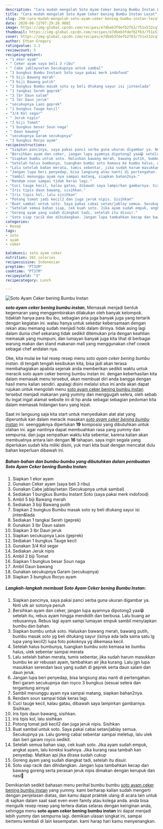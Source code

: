 ```yaml
---
description: "Cara mudah mengolah Soto Ayam Ceker bening Bumbu Instan Lezat"
title: "Cara mudah mengolah Soto Ayam Ceker bening Bumbu Instan Lezat"
slug: 290-cara-mudah-mengolah-soto-ayam-ceker-bening-bumbu-instan-lezat
date: 2020-08-11T07:29:26.988Z
image: https://img-global.cpcdn.com/recipes/e7dbeb3fdefb2f63/751x532cq70/soto-ayam-ceker-bening-bumbu-instan-foto-resep-utama.jpg
thumbnail: https://img-global.cpcdn.com/recipes/e7dbeb3fdefb2f63/751x532cq70/soto-ayam-ceker-bening-bumbu-instan-foto-resep-utama.jpg
cover: https://img-global.cpcdn.com/recipes/e7dbeb3fdefb2f63/751x532cq70/soto-ayam-ceker-bening-bumbu-instan-foto-resep-utama.jpg
author: Ethan Gregory
ratingvalue: 3.2
reviewcount: 5
recipeingredient:
- "1 ekor ayam"
- " Ceker ayam saya beli 3 ribu"
- " Cabe jablaysetan Secukupnya untuk sambal"
- "1 bungkus Bumbu Instant Soto saya pakai merk indofood"
- "5 biji Bawang merah"
- "3 biji Bawang putih"
- "2 bungkus Bumbu masak soto sy beli dtukang sayur isi jintenlada"
- "1 tangkai Sereh geprek"
- "3 lbr Daun salam"
- "3 lbr Daun jeruk"
- "secukupnya Laos geprek"
- "1 bungkus Tauge kecil"
- "3/4 Kol segar"
- " Jeruk nipis"
- "2 biji Tomat"
- "1 bungkus besar Soun naga"
- " Daun bawang"
- "secukupnya Garam secukupnya"
- "3 bungkus Rocyo ayam"
recipeinstructions:
- "Siapkan pancinya, saya pakai panci serba guna ukuran digambar ya. Nnti utk air sotonya penuh"
- "Bersihkan ayam dan ceker, jangan lupa ayamnya dipotong2 yaa😁 setelah itu, rebus ayam hingga mendidih dan berbusa. Lalu buang air rebusannya. Rebus lagi ayam sampi lumayan empuk sambil menyiapkan bumbu dan bahan."
- "Siapkan bumbu untuk soto. Haluskan bawang merah, bawang putih, bumbu masak soto yg beli ditukang sayur (isinya ada lada sama satu lg lupa yang kecil2) lupa foto pokoknya yg dikemasa kecil."
- "Setelah halus bumbunya, tuangkan bumbu soto kemasa ke bumbu halus, ulek sebentar sampai merata"
- "Lalu setelah bahan merata, tumis sebentar, jika sudah harum masukkan bumbu ke air rebusan ayam, tambahkan air jika kurang. Lalu jgn lupa masukkan serendan laos yang sudah di geprek serta daun salam dan daun jeruk."
- "Jangan lupa beri penyedap, bisa langsung atau nanti di pertengahan. Beri garam secukupnya dan royco 3 bungkus (sesuai selera dan tergantung airnya)"
- "Sambil menunggu ayam nya sampai matang, siapkan bahan2nya."
- "Rendam soun sampai tidak keras lagi."
- "Cuci tauge kecil, kalau gatau, dibawah saya lampirkan gambarnya. Sisihkan."
- "Iris tipis daun bawang, sisihkan."
- "Iris tipis kol, lalu sisihkan"
- "Potong tomat jadi kecil2 dan juga jeruk nipis. Sisihkan"
- "Buat sambal untuk soto. Saya pakai cabai setan/jablay semua. Secukupnya ya. Lalu goreng cabai sebentar sampai meletup, lalu ulek dan beri garam royco sedikit."
- "Setelah semua bahan siap, cek kuah soto. Jika ayam sudah empuk, angkat ayam, lalu koreksi kuahnya. Jika kurang rasa tambah kan penyedap. Matikan api jika dirasa sudah cukup"
- "Goreng ayam yang sudah diangkat tadi, setelah itu disuir."
- "Soto siap racik dan dihidangkan. Jangan lupa tambahkan kecap dan bawang goreng serta perasan jeruk nipis dimakan dengan kerupuk dan nasi🤤"
categories:
- Resep
tags:
- soto
- ayam
- ceker

katakunci: soto ayam ceker 
nutrition: 261 calories
recipecuisine: Indonesian
preptime: "PT32M"
cooktime: "PT37M"
recipeyield: "3"
recipecategory: Lunch

---
```



![Soto Ayam Ceker bening Bumbu Instan](https://img-global.cpcdn.com/recipes/e7dbeb3fdefb2f63/751x532cq70/soto-ayam-ceker-bening-bumbu-instan-foto-resep-utama.jpg)

<b><i>soto ayam ceker bening bumbu instan</i></b>, Memasak menjadi bentuk kegemaran yang menggembirakan dilakukan oleh banyak kelompok. tidaklah hanya para ibu ibu, sebagian pria juga banyak juga yang tertarik dengan kegiatan ini. walau hanya untuk sekedar kebersamaan dengan rekan atau memang sudah menjadi hobi dalam dirinya. tidak asing lagi dalam dunia chef sekarang tidak sedikit ditemukan pria dengan keahlian memasak yang mumpuni, dan lumayan banyak juga kita lihat di berbagai warung makan dan stand makanan mall yang menggunakan chef cowok sebagai chef andalan nya.



Oke, kita mulai ke hal resep resep menu <i>soto ayam ceker bening bumbu instan</i>. di tengah tengah kesibukan kita, bisa jadi akan terasa membahagiakan apabila sejenak anda memberikan sedikit waktu untuk meracik soto ayam ceker bening bumbu instan ini. dengan keberhasilan kita dalam memasak menu tersebut, akan membuat diri anda bangga dengan hasil menu kalian sendiri. apalagi disini melalui situs ini anda akan dapat rujukan untuk mengolah menu <u>soto ayam ceker bening bumbu instan</u> tersebut menjadi makanan yang yummy dan menggugah selera, oleh sebab itu ingat ingat alamat website ini di hp anda sebagai sebagian pedoman kita dalam memasak hidangan baru yang lezat.


Saat ini langsung saja kita start untuk menyediakan alat alat yang diperuntuk kan dalam meracik masakan <u><i>soto ayam ceker bening bumbu instan</i></u> ini. seenggaknya diperlukan <b>19</b> komposisi yang dibutuhkan untuk olahan ini. agar nantinya dapat membuahkan rasa yang yummy dan sempurna. dan juga sempatkan waktu kita sebentar, karena kalian akan membuatnya antara lain dengan <b>16</b> tahapan. saya ingin segala yang diperlukan sudah kita miliki disini, yuk mari kita buat dengan mencatat dulu bahan keperluan dibawah ini.

<!--inarticleads1-->

##### Bahan-bahan dan bumbu-bumbu yang dibutuhkan dalam pembuatan Soto Ayam Ceker bening Bumbu Instan:

1. Siapkan 1 ekor ayam
1. Gunakan  Ceker ayam (saya beli 3 ribu)
1. Gunakan  Cabe jablay/setan (Secukupnya untuk sambal)
1. Sediakan 1 bungkus Bumbu Instant Soto (saya pakai merk indofood)
1. Ambil 5 biji Bawang merah
1. Sediakan 3 biji Bawang putih
1. Siapkan 2 bungkus Bumbu masak soto sy beli dtukang sayur isi jinten&amp;lada
1. Sediakan 1 tangkai Sereh (geprek)
1. Gunakan 3 lbr Daun salam
1. Siapkan 3 lbr Daun jeruk
1. Siapkan secukupnya Laos (geprek)
1. Sediakan 1 bungkus Tauge kecil
1. Gunakan 3/4 Kol segar
1. Sediakan  Jeruk nipis
1. Ambil 2 biji Tomat
1. Siapkan 1 bungkus besar Soun naga
1. Ambil  Daun bawang
1. Gunakan secukupnya Garam (secukupnya)
1. Siapkan 3 bungkus Rocyo ayam




<!--inarticleads2-->

##### Langkah-langkah membuat Soto Ayam Ceker bening Bumbu Instan:

1. Siapkan pancinya, saya pakai panci serba guna ukuran digambar ya. Nnti utk air sotonya penuh
1. Bersihkan ayam dan ceker, jangan lupa ayamnya dipotong2 yaa😁 setelah itu, rebus ayam hingga mendidih dan berbusa. Lalu buang air rebusannya. Rebus lagi ayam sampi lumayan empuk sambil menyiapkan bumbu dan bahan.
1. Siapkan bumbu untuk soto. Haluskan bawang merah, bawang putih, bumbu masak soto yg beli ditukang sayur (isinya ada lada sama satu lg lupa yang kecil2) lupa foto pokoknya yg dikemasa kecil.
1. Setelah halus bumbunya, tuangkan bumbu soto kemasa ke bumbu halus, ulek sebentar sampai merata
1. Lalu setelah bahan merata, tumis sebentar, jika sudah harum masukkan bumbu ke air rebusan ayam, tambahkan air jika kurang. Lalu jgn lupa masukkan serendan laos yang sudah di geprek serta daun salam dan daun jeruk.
1. Jangan lupa beri penyedap, bisa langsung atau nanti di pertengahan. Beri garam secukupnya dan royco 3 bungkus (sesuai selera dan tergantung airnya)
1. Sambil menunggu ayam nya sampai matang, siapkan bahan2nya.
1. Rendam soun sampai tidak keras lagi.
1. Cuci tauge kecil, kalau gatau, dibawah saya lampirkan gambarnya. Sisihkan.
1. Iris tipis daun bawang, sisihkan.
1. Iris tipis kol, lalu sisihkan
1. Potong tomat jadi kecil2 dan juga jeruk nipis. Sisihkan
1. Buat sambal untuk soto. Saya pakai cabai setan/jablay semua. Secukupnya ya. Lalu goreng cabai sebentar sampai meletup, lalu ulek dan beri garam royco sedikit.
1. Setelah semua bahan siap, cek kuah soto. Jika ayam sudah empuk, angkat ayam, lalu koreksi kuahnya. Jika kurang rasa tambah kan penyedap. Matikan api jika dirasa sudah cukup
1. Goreng ayam yang sudah diangkat tadi, setelah itu disuir.
1. Soto siap racik dan dihidangkan. Jangan lupa tambahkan kecap dan bawang goreng serta perasan jeruk nipis dimakan dengan kerupuk dan nasi🤤




Demikianlah sedikit bahasan menu perihal bumbu bumbu <u>soto ayam ceker bening bumbu instan</u> yang yummy. kami berharap kalian sudah mengerti dengan penjelasan diatas, dan kamu dapat praktek ulang di acara lain untuk di sajikan dalam saat saat even even family atau kolega anda. anda bisa mengulik resep resep yang tertera diatas selaras dengan keinginan anda, sehingga menu <b>soto ayam ceker bening bumbu instan</b> ini dapat menjadi lebih yummy dan sempurna lagi. demikian ulasan singkat ini, sampai bertemu kembali di lain kesempatan. kami harap hari kamu menyenangkan.
